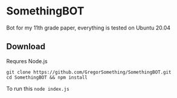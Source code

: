 # SomethingBOT
Bot for my 11th grade paper, everything is tested on Ubuntu 20.04
## Download
Requres Node.js
```
git clone https://github.com/GregorSomething/SomethingBOT.git
cd SomethingBOT && npm install
```
To run this `node index.js`
